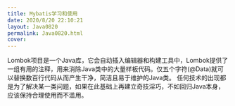 ```yaml
---
title: Mybatis学习和使用
date: 2020/8/20 22:10:21
layout: Java0820
permalink: Java0820.html
cover:
---
```

Lombok项目是一个Java库，它会自动插入编辑器和构建工具中，Lombok提供了一组有用的注释，用来消除Java类中的大量样板代码。仅五个字符(@Data)就可以替换数百行代码从而产生干净，简洁且易于维护的Java类。
任何技术的出现都是为了解决某一类问题，如果在此基础上再建立奇技淫巧，不如回归Java本身，应该保持合理使用而不滥用。

<!--more-->
